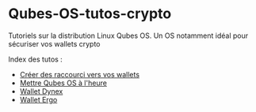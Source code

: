 # Qubes-OS-tutos-crypto
Tutoriels sur la distribution Linux Qubes OS. Un OS notamment idéal pour sécuriser vos wallets crypto

Index des tutos :

- [Créer des raccourci vers vos wallets](/Tuto_raccourci_wallet.md)
- [Mettre Qubes OS à l'heure](/Tuto_Qubes_OS_heure.md)
- [Wallet Dynex](/Tuto_wallet_Dynex.md)
- [Wallet Ergo](/Tuto_wallet_Ergo.md)

